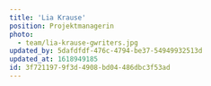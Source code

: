 ```yaml
---
title: 'Lia Krause'
position: Projektmanagerin
photo:
  - team/lia-krause-gwriters.jpg
updated_by: 5dafdfdf-476c-4794-be37-54949932513d
updated_at: 1618949185
id: 3f721197-9f3d-4908-bd04-486dbc3f53ad
---
```

